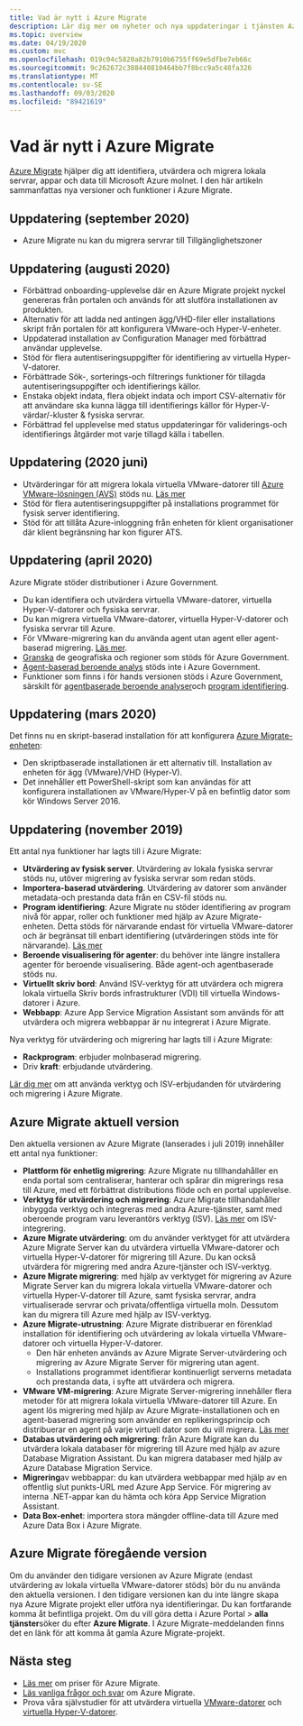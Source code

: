 ```yaml
---
title: Vad är nytt i Azure Migrate
description: Lär dig mer om nyheter och nya uppdateringar i tjänsten Azure Migrate.
ms.topic: overview
ms.date: 04/19/2020
ms.custom: mvc
ms.openlocfilehash: 019c04c5820a82b7910b6755ff69e5dfbe7eb66c
ms.sourcegitcommit: 9c262672c388440810464bb7f8bcc9a5c48fa326
ms.translationtype: MT
ms.contentlocale: sv-SE
ms.lasthandoff: 09/03/2020
ms.locfileid: "89421619"
---
```

# <a name="whats-new-in-azure-migrate"></a>Vad är nytt i Azure Migrate

[Azure Migrate](migrate-services-overview.md) hjälper dig att identifiera, utvärdera och migrera lokala servrar, appar och data till Microsoft Azure molnet. I den här artikeln sammanfattas nya versioner och funktioner i Azure Migrate.
## <a name="update-september-2020"></a>Uppdatering (september 2020)
- Azure Migrate nu kan du migrera servrar till Tillgänglighetszoner

## <a name="update-august-2020"></a>Uppdatering (augusti 2020)

- Förbättrad onboarding-upplevelse där en Azure Migrate projekt nyckel genereras från portalen och används för att slutföra installationen av produkten.
- Alternativ för att ladda ned antingen ägg/VHD-filer eller installations skript från portalen för att konfigurera VMware-och Hyper-V-enheter.
- Uppdaterad installation av Configuration Manager med förbättrad användar upplevelse.
- Stöd för flera autentiseringsuppgifter för identifiering av virtuella Hyper-V-datorer.
- Förbättrade Sök-, sorterings-och filtrerings funktioner för tillagda autentiseringsuppgifter och identifierings källor.
- Enstaka objekt indata, flera objekt indata och import CSV-alternativ för att användare ska kunna lägga till identifierings källor för Hyper-V-värdar/-kluster & fysiska servrar.
- Förbättrad fel upplevelse med status uppdateringar för validerings-och identifierings åtgärder mot varje tillagd källa i tabellen. 

## <a name="update-june-2020"></a>Uppdatering (2020 juni)

- Utvärderingar för att migrera lokala virtuella VMware-datorer till [Azure VMware-lösningen (AVS)](https://go.microsoft.com/fwlink/?linkid=2132637) stöds nu. [Läs mer](how-to-create-azure-vmware-solution-assessment.md)
- Stöd för flera autentiseringsuppgifter på installations programmet för fysisk server identifiering.
- Stöd för att tillåta Azure-inloggning från enheten för klient organisationer där klient begränsning har kon figurer ATS.


## <a name="update-april-2020"></a>Uppdatering (april 2020)

Azure Migrate stöder distributioner i Azure Government. 

- Du kan identifiera och utvärdera virtuella VMware-datorer, virtuella Hyper-V-datorer och fysiska servrar.
- Du kan migrera virtuella VMware-datorer, virtuella Hyper-V-datorer och fysiska servrar till Azure.
- För VMware-migrering kan du använda agent utan agent eller agent-baserad migrering. [Läs mer](server-migrate-overview.md).
- [Granska](migrate-support-matrix.md#supported-geographies-azure-government) de geografiska och regioner som stöds för Azure Government.
- [Agent-baserad beroende analys](concepts-dependency-visualization.md#agent-based-analysis) stöds inte i Azure Government.
- Funktioner som finns i för hands versionen stöds i Azure Government, särskilt för [agentbaserade beroende analyser](concepts-dependency-visualization.md#agentless-analysis)och [program identifiering](how-to-discover-applications.md).


## <a name="update-march-2020"></a>Uppdatering (mars 2020)

Det finns nu en skript-baserad installation för att konfigurera [Azure Migrate-enheten](migrate-appliance.md):

- Den skriptbaserade installationen är ett alternativ till. Installation av enheten för ägg (VMware)/VHD (Hyper-V).
- Det innehåller ett PowerShell-skript som kan användas för att konfigurera installationen av VMware/Hyper-V på en befintlig dator som kör Windows Server 2016.

## <a name="update-november-2019"></a>Uppdatering (november 2019)

Ett antal nya funktioner har lagts till i Azure Migrate:

- **Utvärdering av fysisk server**. Utvärdering av lokala fysiska servrar stöds nu, utöver migrering av fysiska servrar som redan stöds.
- **Importera-baserad utvärdering**. Utvärdering av datorer som använder metadata-och prestanda data från en CSV-fil stöds nu.
- **Program identifiering**: Azure Migrate nu stöder identifiering av program nivå för appar, roller och funktioner med hjälp av Azure Migrate-enheten. Detta stöds för närvarande endast för virtuella VMware-datorer och är begränsat till enbart identifiering (utvärderingen stöds inte för närvarande). [Läs mer](how-to-discover-applications.md)
- **Beroende visualisering för agenter**: du behöver inte längre installera agenter för beroende visualisering. Både agent-och agentbaserade stöds nu.
- **Virtuellt skriv bord**: Använd ISV-verktyg för att utvärdera och migrera lokala virtuella Skriv bords infrastrukturer (VDI) till virtuella Windows-datorer i Azure.
- **Webbapp**: Azure App Service Migration Assistant som används för att utvärdera och migrera webbappar är nu integrerat i Azure Migrate.

Nya verktyg för utvärdering och migrering har lagts till i Azure Migrate:

- **Rackprogram**: erbjuder molnbaserad migrering.
- Driv **kraft**: erbjudande utvärdering.

[Lär dig mer](migrate-services-overview.md) om att använda verktyg och ISV-erbjudanden för utvärdering och migrering i Azure Migrate.

## <a name="azure-migrate-current-version"></a>Azure Migrate aktuell version

Den aktuella versionen av Azure Migrate (lanserades i juli 2019) innehåller ett antal nya funktioner:

- **Plattform för enhetlig migrering**: Azure Migrate nu tillhandahåller en enda portal som centraliserar, hanterar och spårar din migrerings resa till Azure, med ett förbättrat distributions flöde och en portal upplevelse.
- **Verktyg för utvärdering och migrering**: Azure Migrate tillhandahåller inbyggda verktyg och integreras med andra Azure-tjänster, samt med oberoende program varu leverantörs verktyg (ISV). [Läs mer](migrate-services-overview.md#isv-integration) om ISV-integrering.
- **Azure Migrate utvärdering**: om du använder verktyget för att utvärdera Azure Migrate Server kan du utvärdera virtuella VMware-datorer och virtuella Hyper-V-datorer för migrering till Azure. Du kan också utvärdera för migrering med andra Azure-tjänster och ISV-verktyg.
- **Azure Migrate migrering**: med hjälp av verktyget för migrering av Azure Migrate Server kan du migrera lokala virtuella VMware-datorer och virtuella Hyper-V-datorer till Azure, samt fysiska servrar, andra virtualiserade servrar och privata/offentliga virtuella moln. Dessutom kan du migrera till Azure med hjälp av ISV-verktyg.
- **Azure Migrate-utrustning**: Azure Migrate distribuerar en förenklad installation för identifiering och utvärdering av lokala virtuella VMware-datorer och virtuella Hyper-V-datorer.
    - Den här enheten används av Azure Migrate Server-utvärdering och migrering av Azure Migrate Server för migrering utan agent.
    - Installations programmet identifierar kontinuerligt serverns metadata och prestanda data, i syfte att utvärdera och migrera.  
- **VMware VM-migrering**: Azure Migrate Server-migrering innehåller flera metoder för att migrera lokala virtuella VMware-datorer till Azure.  En agent lös migrering med hjälp av Azure Migrate-installationen och en agent-baserad migrering som använder en replikeringsprincip och distribuerar en agent på varje virtuell dator som du vill migrera. [Läs mer](server-migrate-overview.md)
 - **Databas utvärdering och migrering**: från Azure Migrate kan du utvärdera lokala databaser för migrering till Azure med hjälp av azure Database Migration Assistant. Du kan migrera databaser med hjälp av Azure Database Migration Service.
- **Migrering**av webbappar: du kan utvärdera webbappar med hjälp av en offentlig slut punkts-URL med Azure App Service. För migrering av interna .NET-appar kan du hämta och köra App Service Migration Assistant.
- **Data Box-enhet**: importera stora mängder offline-data till Azure med Azure Data Box i Azure Migrate.

## <a name="azure-migrate-previous-version"></a>Azure Migrate föregående version

Om du använder den tidigare versionen av Azure Migrate (endast utvärdering av lokala virtuella VMware-datorer stöds) bör du nu använda den aktuella versionen. I den tidigare versionen kan du inte längre skapa nya Azure Migrate projekt eller utföra nya identifieringar. Du kan fortfarande komma åt befintliga projekt. Om du vill göra detta i Azure Portal > **alla tjänster**söker du efter **Azure Migrate**. I Azure Migrate-meddelanden finns det en länk för att komma åt gamla Azure Migrate-projekt.



## <a name="next-steps"></a>Nästa steg

- [Läs mer](https://azure.microsoft.com/pricing/details/azure-migrate/) om priser för Azure Migrate.
- [Läs vanliga frågor och svar](resources-faq.md) om Azure Migrate.
- Prova våra självstudier för att utvärdera virtuella [VMware-datorer](tutorial-assess-vmware.md) och [virtuella Hyper-V-datorer](tutorial-assess-hyper-v.md).
